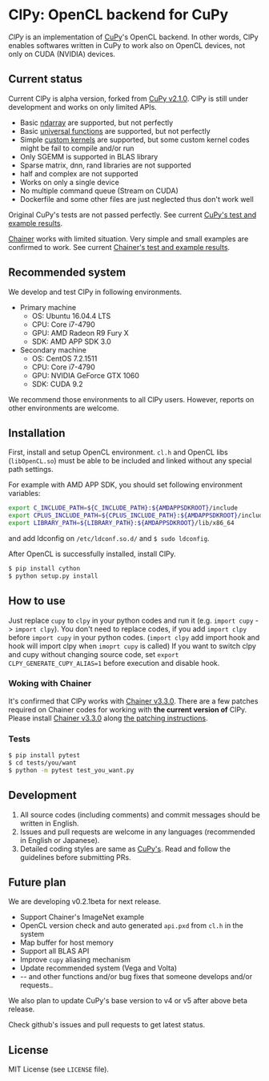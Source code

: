 # ClPy: OpenCL backend for CuPy

*ClPy* is an implementation of [CuPy](https://cupy.chainer.org/)'s OpenCL backend.
In other words, ClPy enables softwares written in CuPy to work also on OpenCL devices, not only on CUDA (NVIDIA) devices.

## Current status

Current ClPy is alpha version, forked from [CuPy v2.1.0](https://github.com/cupy/cupy/releases/tag/v2.1.0).
ClPy is still under development and works on only limited APIs.

* Basic [ndarray](https://docs-cupy.chainer.org/en/stable/reference/ndarray.html) are supported, but not perfectly
* Basic [universal functions](https://docs-cupy.chainer.org/en/stable/reference/ufunc.html) are supported, but not perfectly
* Simple [custom kernels](https://docs-cupy.chainer.org/en/stable/reference/kernel.html) are supported, but some custom kernel codes might be fail to compile and/or run
* Only SGEMM is supported in BLAS library
* Sparse matrix, dnn, rand libraries are not supported
* half and complex are not supported
* Works on only a single device
* No multiple command queue (Stream on CUDA)
* Dockerfile and some other files are just neglected thus don't work well

Original CuPy's tests are not passed perfectly. See current [CuPy's test and example results](https://github.com/fixstars/ClPy/wiki/cupy_test_example_results).

[Chainer](https://chainer.org/) works with limited situation.
Very simple and small examples are confirmed to work. See current [Chainer's test and example results](https://github.com/fixstars/ClPy/wiki/chainer_test_example_results).

## Recommended system

We develop and test ClPy in following environments.

* Primary machine
	* OS: Ubuntu 16.04.4 LTS
	* CPU: Core i7-4790
	* GPU: AMD Radeon R9 Fury X
	* SDK: AMD APP SDK 3.0
* Secondary machine
	* OS: CentOS 7.2.1511
	* CPU: Core i7-4790
	* GPU: NVIDIA GeForce GTX 1060
	* SDK: CUDA 9.2

We recommend those environments to all ClPy users. However, reports on other environments are welcome.

## Installation

First, install and setup OpenCL environment.
`cl.h` and OpenCL libs (`libOpenCL.so`) must be able to be included and linked without any special path settings.

For example with AMD APP SDK, you should set following environment variables:

```sh
export C_INCLUDE_PATH=${C_INCLUDE_PATH}:${AMDAPPSDKROOT}/include
export CPLUS_INCLUDE_PATH=${CPLUS_INCLUDE_PATH}:${AMDAPPSDKROOT}/include
export LIBRARY_PATH=${LIBRARY_PATH}:${AMDAPPSDKROOT}/lib/x86_64
```

and add ldconfig on `/etc/ldconf.so.d/` and `$ sudo ldconfig`.

After OpenCL is successfully installed, install ClPy.

```sh
$ pip install cython
$ python setup.py install
```

## How to use

Just replace `cupy` to `clpy` in your python codes and run it (e.g. `import cupy` -> `import clpy`).
You don't need to replace codes, if you add `import clpy` before `import cupy` in your python codes.
(`import clpy` add import hook and hook will import clpy when `imoprt cupy` is called)
If you want to switch clpy and cupy without changing source code,
set `export CLPY_GENERATE_CUPY_ALIAS=1` before execution and disable hook.

### Woking with Chainer

It's confirmed that ClPy works with [Chainer v3.3.0](https://github.com/chainer/chainer/tree/v3.3.0).
There are a few patches required on Chainer codes for working with **the current version of** ClPy.
Please install [Chainer v3.3.0](https://github.com/chainer/chainer/tree/v3.3.0) along [the patching instructions](https://github.com/fixstars/clpy/blob/clpy/patch/chainer/README.md).

### Tests

```sh
$ pip install pytest
$ cd tests/you/want
$ python -m pytest test_you_want.py
```

## Development

1. All source codes (including comments) and commit messages should be written in English.
2. Issues and pull requests are welcome in any languages (recommended in English or Japanese).
3. Detailed coding styles are same as [CuPy's](https://docs-cupy.chainer.org/en/stable/contribution.html#coding-guidelines). Read and follow the guidelines before submitting PRs.

## Future plan

We are developing v0.2.1beta for next release.

* Support Chainer's ImageNet example
* OpenCL version check and auto generated `api.pxd` from `cl.h` in the system
* Map buffer for host memory
* Support all BLAS API
* Improve `cupy` aliasing mechanism
* Update recommended system (Vega and Volta)
* -- and other functions and/or bug fixes that someone develops and/or requests..

We also plan to update CuPy's base version to v4 or v5 after above beta release.

Check github's issues and pull requests to get latest status.

## License

MIT License (see `LICENSE` file).
